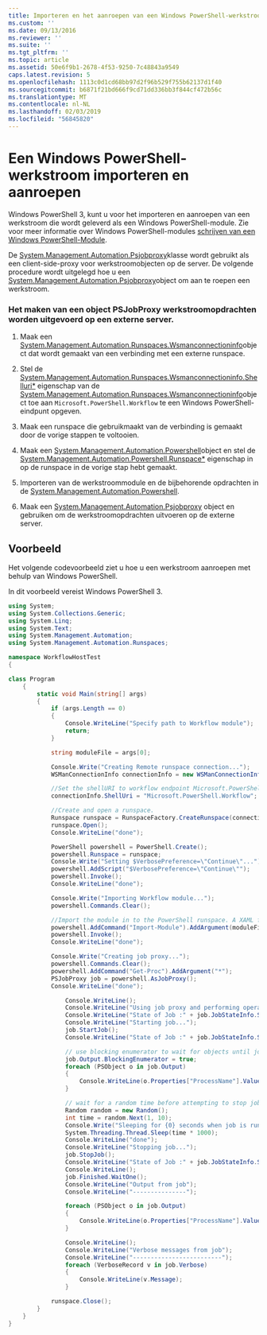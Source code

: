 ```yaml
---
title: Importeren en het aanroepen van een Windows PowerShell-werkstroom | Microsoft Docs
ms.custom: ''
ms.date: 09/13/2016
ms.reviewer: ''
ms.suite: ''
ms.tgt_pltfrm: ''
ms.topic: article
ms.assetid: 50e6f9b1-2678-4f53-9250-7c48843a9549
caps.latest.revision: 5
ms.openlocfilehash: 1113c0d1cd68bb97d2f96b529f755b62137d1f40
ms.sourcegitcommit: b6871f21bd666f9cd71dd336bb3f844cf472b56c
ms.translationtype: MT
ms.contentlocale: nl-NL
ms.lasthandoff: 02/03/2019
ms.locfileid: "56845820"
---
```

# <a name="importing-and-invoking-a-windows-powershell-workflow"></a>Een Windows PowerShell-werkstroom importeren en aanroepen

Windows PowerShell 3, kunt u voor het importeren en aanroepen van een werkstroom die wordt geleverd als een Windows PowerShell-module. Zie voor meer informatie over Windows PowerShell-modules [schrijven van een Windows PowerShell-Module](../module/writing-a-windows-powershell-module.md).

De [System.Management.Automation.Psjobproxy](/dotnet/api/System.Management.Automation.PSJobProxy)klasse wordt gebruikt als een client-side-proxy voor werkstroomobjecten op de server. De volgende procedure wordt uitgelegd hoe u een [System.Management.Automation.Psjobproxy](/dotnet/api/System.Management.Automation.PSJobProxy)object om aan te roepen een werkstroom.

### <a name="creating-a-psjobproxy-object-to-execute-workflow-commands-on-a-remote-server"></a>Het maken van een object PSJobProxy werkstroomopdrachten worden uitgevoerd op een externe server.

1. Maak een [System.Management.Automation.Runspaces.Wsmanconnectioninfo](/dotnet/api/System.Management.Automation.Runspaces.WSManConnectionInfo)object dat wordt gemaakt van een verbinding met een externe runspace.

2. Stel de [System.Management.Automation.Runspaces.Wsmanconnectioninfo.Shelluri*](/dotnet/api/System.Management.Automation.Runspaces.WSManConnectionInfo.ShellUri) eigenschap van de [System.Management.Automation.Runspaces.Wsmanconnectioninfo](/dotnet/api/System.Management.Automation.Runspaces.WSManConnectionInfo)object toe aan `Microsoft.PowerShell.Workflow` te een Windows PowerShell-eindpunt opgeven.

3. Maak een runspace die gebruikmaakt van de verbinding is gemaakt door de vorige stappen te voltooien.

4. Maak een [System.Management.Automation.Powershell](/dotnet/api/System.Management.Automation.PowerShell)object en stel de [System.Management.Automation.Powershell.Runspace*](/dotnet/api/System.Management.Automation.PowerShell.Runspace) eigenschap in op de runspace in de vorige stap hebt gemaakt.

5. Importeren van de werkstroommodule en de bijbehorende opdrachten in de [System.Management.Automation.Powershell](/dotnet/api/System.Management.Automation.PowerShell).

6. Maak een [System.Management.Automation.Psjobproxy](/dotnet/api/System.Management.Automation.PSJobProxy) object en gebruiken om de werkstroomopdrachten uitvoeren op de externe server.

## <a name="example"></a>Voorbeeld

Het volgende codevoorbeeld ziet u hoe u een werkstroom aanroepen met behulp van Windows PowerShell.

In dit voorbeeld vereist Windows PowerShell 3.

```csharp
using System;
using System.Collections.Generic;
using System.Linq;
using System.Text;
using System.Management.Automation;
using System.Management.Automation.Runspaces;

namespace WorkflowHostTest
{

class Program
    {
        static void Main(string[] args)
        {
            if (args.Length == 0)
            {
                Console.WriteLine("Specify path to Workflow module");
                return;
            }

            string moduleFile = args[0];

            Console.Write("Creating Remote runspace connection...");
            WSManConnectionInfo connectionInfo = new WSManConnectionInfo();

            //Set the shellURI to workflow endpoint Microsoft.PowerShell.Workflow
            connectionInfo.ShellUri = "Microsoft.PowerShell.Workflow";

            //Create and open a runspace.
            Runspace runspace = RunspaceFactory.CreateRunspace(connectionInfo);
            runspace.Open();
            Console.WriteLine("done");

            PowerShell powershell = PowerShell.Create();
            powershell.Runspace = runspace;
            Console.Write("Setting $VerbosePreference=\"Continue\"...");
            powershell.AddScript("$VerbosePreference=\"Continue\"");
            powershell.Invoke();
            Console.WriteLine("done");

            Console.Write("Importing Workflow module...");
            powershell.Commands.Clear();

            //Import the module in to the PowerShell runspace. A XAML file could also be imported directly by using Import-Module.
            powershell.AddCommand("Import-Module").AddArgument(moduleFile);
            powershell.Invoke();
            Console.WriteLine("done");

            Console.Write("Creating job proxy...");
            powershell.Commands.Clear();
            powershell.AddCommand("Get-Proc").AddArgument("*");
            PSJobProxy job = powershell.AsJobProxy();
            Console.WriteLine("done");

                Console.WriteLine();
                Console.WriteLine("Using job proxy and performing operations...");
                Console.WriteLine("State of Job :" + job.JobStateInfo.State.ToString());
                Console.WriteLine("Starting job...");
                job.StartJob();
                Console.WriteLine("State of Job :" + job.JobStateInfo.State.ToString());

                // use blocking enumerator to wait for objects until job finishes
                job.Output.BlockingEnumerator = true;
                foreach (PSObject o in job.Output)
                {
                    Console.WriteLine(o.Properties["ProcessName"].Value.ToString());
                }

                // wait for a random time before attempting to stop job
                Random random = new Random();
                int time = random.Next(1, 10);
                Console.Write("Sleeping for {0} seconds when job is running on another thread...", time);
                System.Threading.Thread.Sleep(time * 1000);
                Console.WriteLine("done");
                Console.WriteLine("Stopping job...");
                job.StopJob();
                Console.WriteLine("State of Job :" + job.JobStateInfo.State.ToString());
                Console.WriteLine();
                job.Finished.WaitOne();
                Console.WriteLine("Output from job");
                Console.WriteLine("---------------");

                foreach (PSObject o in job.Output)
                {
                    Console.WriteLine(o.Properties["ProcessName"].Value.ToString());
                }

                Console.WriteLine();
                Console.WriteLine("Verbose messages from job");
                Console.WriteLine("-------------------------");
                foreach (VerboseRecord v in job.Verbose)
                {
                    Console.WriteLine(v.Message);
                }

            runspace.Close();
        }
    }
}

```